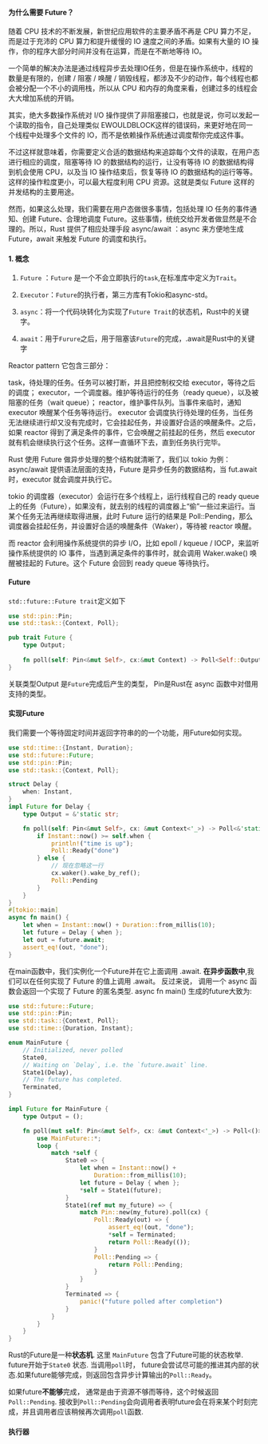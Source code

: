 #### 为什么需要 Future？
随着 CPU 技术的不断发展，新世纪应用软件的主要矛盾不再是 CPU 算力不足，而是过于充沛的 CPU 算力和提升缓慢的 IO 速度之间的矛盾。如果有大量的 IO 操作，你的程序大部分时间并没有在运算，而是在不断地等待 IO。

一个简单的解决办法是通过线程异步去处理IO任务，但是在操作系统中，线程的数量是有限的，创建 / 阻塞 / 唤醒 / 销毁线程，都涉及不少的动作，每个线程也都会被分配一个不小的调用栈，所以从 CPU 和内存的角度来看，创建过多的线程会大大增加系统的开销。

其实，绝大多数操作系统对 I/O 操作提供了非阻塞接口，也就是说，你可以发起一个读取的指令，自己处理类似 EWOULDBLOCK这样的错误码，来更好地在同一个线程中处理多个文件的 IO，而不是依赖操作系统通过调度帮你完成这件事。

不过这样就意味着，你需要定义合适的数据结构来追踪每个文件的读取，在用户态进行相应的调度，阻塞等待 IO 的数据结构的运行，让没有等待 IO 的数据结构得到机会使用 CPU，以及当 IO 操作结束后，恢复等待 IO 的数据结构的运行等等。这样的操作粒度更小，可以最大程度利用 CPU 资源。这就是类似 Future 这样的并发结构的主要用途。

然而，如果这么处理，我们需要在用户态做很多事情，包括处理 IO 任务的事件通知、创建 Future、合理地调度 Future。这些事情，统统交给开发者做显然是不合理的。所以，Rust 提供了相应处理手段 async/await ：async 来方便地生成 Future，await 来触发 Future 的调度和执行。

#### 1. 概念

1. `Future` ：`Future` 是一个不会立即执行的`task`,在标准库中定义为`Trait`。
2. `Executor`：`Future`的执行者，第三方库有Tokio和async-std。

3. `async`：将一个代码块转化为实现了`Future Trait`的状态机，Rust中的关键字。
4. `await`：用于`Furure`之后，用于阻塞该`Future`的完成，.await是Rust中的关键字


Reactor pattern 它包含三部分：

task，待处理的任务。任务可以被打断，并且把控制权交给 executor，等待之后的调度；
executor，一个调度器。维护等待运行的任务（ready queue），以及被阻塞的任务（wait queue）；
reactor，维护事件队列。当事件来临时，通知 executor 唤醒某个任务等待运行。
executor 会调度执行待处理的任务，当任务无法继续进行却又没有完成时，它会挂起任务，并设置好合适的唤醒条件。之后，如果 reactor 得到了满足条件的事件，它会唤醒之前挂起的任务，然后 executor 就有机会继续执行这个任务。这样一直循环下去，直到任务执行完毕。

Rust 使用 Future 做异步处理的整个结构就清晰了，我们以 tokio 为例：async/await 提供语法层面的支持，Future 是异步任务的数据结构，当 fut.await 时，executor 就会调度并执行它。

tokio 的调度器（executor）会运行在多个线程上，运行线程自己的 ready queue 上的任务（Future），如果没有，就去别的线程的调度器上“偷”一些过来运行。当某个任务无法再继续取得进展，此时 Future 运行的结果是 Poll::Pending，那么调度器会挂起任务，并设置好合适的唤醒条件（Waker），等待被 reactor 唤醒。

而 reactor 会利用操作系统提供的异步 I/O，比如 epoll / kqueue / IOCP，来监听操作系统提供的 IO 事件，当遇到满足条件的事件时，就会调用 Waker.wake() 唤醒被挂起的 Future。这个 Future 会回到 ready queue 等待执行。



#### Future
`std::future::Future trait`定义如下
```rust
use std::pin::Pin;
use std::task::{Context, Poll};

pub trait Future {
    type Output;
    
    fn poll(self: Pin<&mut Self>, cx:&mut Context) -> Poll<Self::Output>;
}
```
关联类型Output 是`Future`完成后产生的类型， Pin是Rust在 async 函数中对借用支持的类型。
#### 实现Future
我们需要一个等待固定时间并返回字符串的的一个功能，用Future如何实现。
```rust
use std::time::{Instant, Duration};
use std::future::Future;
use std::pin::Pin;
use std::task::{Context, Poll};

struct Delay {
    when: Instant,
}
impl Future for Delay {
    type Output = &'static str;

    fn poll(self: Pin<&mut Self>, cx: &mut Context<'_>) -> Poll<&'static str> {
        if Instant::now() >= self.when {
            println!("time is up");
            Poll::Ready("done")
        } else {
            // 现在忽略这一行
            cx.waker().wake_by_ref();
            Poll::Pending
        }
    }
}
#[tokio::main]
async fn main() {
    let when = Instant::now() + Duration::from_millis(10);
    let future = Delay { when };
    let out = future.await;
    assert_eq!(out, "done");
}
```
在main函数中，我们实例化一个Future并在它上面调用 .await. **在异步函数中**,我们可以在任何实现了 Future 的值上调用 .await。
反过来说， 调用一个 async 函数会返回一个实现了 Future 的匿名类型. async fn main() 生成的future大致为:
```rust
use std::future::Future;
use std::pin::Pin;
use std::task::{Context, Poll};
use std::time::{Duration, Instant};

enum MainFuture {
    // Initialized, never polled
    State0,
    // Waiting on `Delay`, i.e. the `future.await` line.
    State1(Delay),
    // The future has completed.
    Terminated,
}

impl Future for MainFuture {
    type Output = ();

    fn poll(mut self: Pin<&mut Self>, cx: &mut Context<'_>) -> Poll<()> {
        use MainFuture::*;
        loop {
            match *self {
                State0 => {
                    let when = Instant::now() +
                        Duration::from_millis(10);
                    let future = Delay { when };
                    *self = State1(future);
                }
                State1(ref mut my_future) => {
                    match Pin::new(my_future).poll(cx) {
                        Poll::Ready(out) => {
                            assert_eq!(out, "done");
                            *self = Terminated;
                            return Poll::Ready(());
                        }
                        Poll::Pending => {
                            return Poll::Pending;
                        }
                    }
                }
                Terminated => {
                    panic!("future polled after completion")
                }
            }
        }
    }
}
```

Rust的Future是一种**状态机**. 这里 `MainFuture` 包含了Future可能的状态枚举. future开始于`State0` 状态. 当调用`poll`时， future会尝试尽可能的推进其内部的状态.如果future能够完成，则返回包含异步计算输出的`Poll::Ready`。

如果future**不能够**完成， 通常是由于资源不够而等待，这个时候返回`Poll::Pending`. 接收到`Poll::Pending`会向调用者表明future会在将来某个时刻完成，并且调用者应该稍候再次调用`poll`函数.

#### 执行器